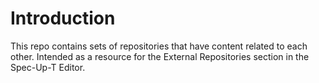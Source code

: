 # Introduction

This repo contains sets of repositories that have content related to each other. Intended as a resource for the External Repositories section in the Spec-Up-T Editor.